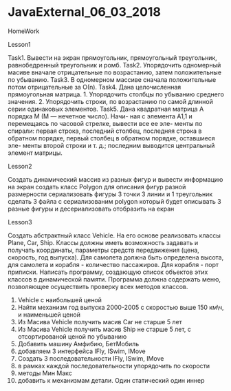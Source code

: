 # JavaExternal_06_03_2018
HomeWork

Lesson1

  Task1. Вывести на экран прямоугольник, прямоугольный треугольник, равнобедренный треугольник и ромб.
  Task2. Упорядочить одномерный масиве вначале отрицательные по возрастанию, затем положительные по убыванию.
  Task3. В одномерном массиве сначала положительные потом отрицательные за О(n).
  Task4. Дана целочисленная прямоугольная матрица.
        1. Упорядочить столбцы по убыванию среднего значения.
        2. Упорядочить строки, по возрастанию по самой длинной серии одинаковых элементов.
  Task5. Дана квадратная матрица A порядка M (M — нечетное число). Начи-
        ная с элемента A1,1 и перемещаясь по часовой стрелке, вывести все ее эле-
        менты по спирали: первая строка, последний столбец, последняя строка в
        обратном  порядке,  первый  столбец  в  обратном  порядке,  оставшиеся  эле-
        менты второй строки и т. д.; последним выводится центральный элемент
         матрицы.
        
Lesson2
 
Cоздать динамический массив из разных фигур и вывести информацию на экран
создать класс Polygon для описания фигур разной размерности
сериализовать фигуры  3 точки 3 линии и 1 треугольник
сделать 3 файла с сериализованим polygon который будет описывать 3 разные фигуры
и десериализовать отобразить на екран

Lesson3

Создать абстрактный класс Vehicle. На его основе реализовать классы Plane, Car, Ship.
Классы должны иметь возможность задавать и получать координаты, параметры средств передвижения (цена, скорость, год выпуска).
Для самолета должна быть определена высота, для самолета и корабля - количество пассажиров. Для корабля - порт приписки.
Написать программу, создающую список объектов этих классов в динамической памяти.
Программа должна содержать меню, позволяющее осуществить проверку всех методов классов.
1. Vehicle с наибольшей ценой
2. Найти механизм год выпуска 2000-2005 с  скоростью выше 150 км\ч, и наименьшей ценой
3. Из Масива Vehicle получить масив Car не старше 5 лет
4. Из Масива Vehicle получить масив Ship не старше 5 лет, с  отсортированой ценой по убыванию
5. Добавить машину Амфибию, БетМобиль
6. добавляем 3 интерфейса IFly, ISwim, IMove
7. Создать 3 последовательности  IFly, ISwim, IMove
8. в рамках каждой последовательности упорядочить по скорости
9. методы Мин Макс
10. добавить к механизмам детали. Один статический один иннер

